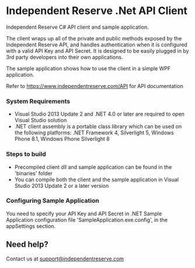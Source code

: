 Independent Reserve .Net API Client
===============

Independent Reserve C# API client and sample application.

The client wraps up all of the private and public methods exposed by the Independent Reserve API, and handles authentication when it is configured with a valid API Key and API Secret.
It is designed to be easily plugged in by 3rd party developers into their own applications.

The sample application shows how to use the client in a simple WPF application.

Refer to https://www.independentreserve.com/API  for API documentation

### System Requirements

* Visual Studio 2013 Update 2 and .NET 4.0 or later are required to open Visual Studio solution
* .NET client assembly is a portable class library which can be used on the following platforms: .NET Framework 4, Silverlight 5, Windows Phone 8.1, Windows Phone Silverlight 8

### Steps to build

* Precompiled client dll and sample application can be found in the 'binaries' folder
* You can compile both the client and the sample application in Visual Studio 2013 Update 2 or a later version

### Configuring Sample Application

You need to specify your API Key and API Secret in .NET Sample Application configuration file 'SampleApplication.exe.config', in the appSettings section.

## Need help?

Contact us at support@independentreserve.com

